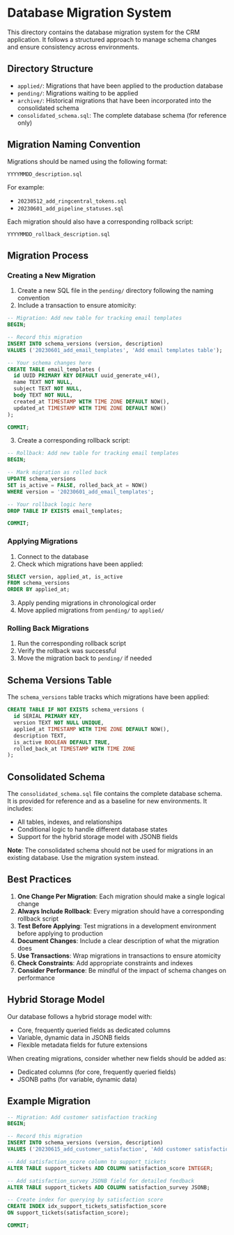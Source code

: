 # Database Migration System

This directory contains the database migration system for the CRM application. It follows a structured approach to manage schema changes and ensure consistency across environments.

## Directory Structure

- `applied/`: Migrations that have been applied to the production database
- `pending/`: Migrations waiting to be applied
- `archive/`: Historical migrations that have been incorporated into the consolidated schema
- `consolidated_schema.sql`: The complete database schema (for reference only)

## Migration Naming Convention

Migrations should be named using the following format:

```
YYYYMMDD_description.sql
```

For example:
- `20230512_add_ringcentral_tokens.sql`
- `20230601_add_pipeline_statuses.sql`

Each migration should also have a corresponding rollback script:

```
YYYYMMDD_rollback_description.sql
```

## Migration Process

### Creating a New Migration

1. Create a new SQL file in the `pending/` directory following the naming convention
2. Include a transaction to ensure atomicity:

```sql
-- Migration: Add new table for tracking email templates
BEGIN;

-- Record this migration
INSERT INTO schema_versions (version, description)
VALUES ('20230601_add_email_templates', 'Add email templates table');

-- Your schema changes here
CREATE TABLE email_templates (
  id UUID PRIMARY KEY DEFAULT uuid_generate_v4(),
  name TEXT NOT NULL,
  subject TEXT NOT NULL,
  body TEXT NOT NULL,
  created_at TIMESTAMP WITH TIME ZONE DEFAULT NOW(),
  updated_at TIMESTAMP WITH TIME ZONE DEFAULT NOW()
);

COMMIT;
```

3. Create a corresponding rollback script:

```sql
-- Rollback: Add new table for tracking email templates
BEGIN;

-- Mark migration as rolled back
UPDATE schema_versions 
SET is_active = FALSE, rolled_back_at = NOW()
WHERE version = '20230601_add_email_templates';

-- Your rollback logic here
DROP TABLE IF EXISTS email_templates;

COMMIT;
```

### Applying Migrations

1. Connect to the database
2. Check which migrations have been applied:

```sql
SELECT version, applied_at, is_active
FROM schema_versions
ORDER BY applied_at;
```

3. Apply pending migrations in chronological order
4. Move applied migrations from `pending/` to `applied/`

### Rolling Back Migrations

1. Run the corresponding rollback script
2. Verify the rollback was successful
3. Move the migration back to `pending/` if needed

## Schema Versions Table

The `schema_versions` table tracks which migrations have been applied:

```sql
CREATE TABLE IF NOT EXISTS schema_versions (
  id SERIAL PRIMARY KEY,
  version TEXT NOT NULL UNIQUE,
  applied_at TIMESTAMP WITH TIME ZONE DEFAULT NOW(),
  description TEXT,
  is_active BOOLEAN DEFAULT TRUE,
  rolled_back_at TIMESTAMP WITH TIME ZONE
);
```

## Consolidated Schema

The `consolidated_schema.sql` file contains the complete database schema. It is provided for reference and as a baseline for new environments. It includes:

- All tables, indexes, and relationships
- Conditional logic to handle different database states
- Support for the hybrid storage model with JSONB fields

**Note**: The consolidated schema should not be used for migrations in an existing database. Use the migration system instead.

## Best Practices

1. **One Change Per Migration**: Each migration should make a single logical change
2. **Always Include Rollback**: Every migration should have a corresponding rollback script
3. **Test Before Applying**: Test migrations in a development environment before applying to production
4. **Document Changes**: Include a clear description of what the migration does
5. **Use Transactions**: Wrap migrations in transactions to ensure atomicity
6. **Check Constraints**: Add appropriate constraints and indexes
7. **Consider Performance**: Be mindful of the impact of schema changes on performance

## Hybrid Storage Model

Our database follows a hybrid storage model with:

- Core, frequently queried fields as dedicated columns
- Variable, dynamic data in JSONB fields
- Flexible metadata fields for future extensions

When creating migrations, consider whether new fields should be added as:
- Dedicated columns (for core, frequently queried fields)
- JSONB paths (for variable, dynamic data)

## Example Migration

```sql
-- Migration: Add customer satisfaction tracking
BEGIN;

-- Record this migration
INSERT INTO schema_versions (version, description)
VALUES ('20230615_add_customer_satisfaction', 'Add customer satisfaction tracking');

-- Add satisfaction_score column to support_tickets
ALTER TABLE support_tickets ADD COLUMN satisfaction_score INTEGER;

-- Add satisfaction_survey JSONB field for detailed feedback
ALTER TABLE support_tickets ADD COLUMN satisfaction_survey JSONB;

-- Create index for querying by satisfaction score
CREATE INDEX idx_support_tickets_satisfaction_score 
ON support_tickets(satisfaction_score);

COMMIT;
```
